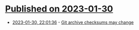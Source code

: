 # [Published on 2023-01-30](index.md)

* [2023-01-30, 22:01:36](https://lobste.rs/s/idp0aj/git_archive_checksums_may_change) - [Git archive checksums may change](https://github.blog/changelog/2023-01-30-git-archive-checksums-may-change/)
